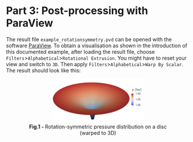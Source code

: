 # Part 3: Post-processing with ParaView

The result file `example_rotationsymmetry.pvd` can be opened with the software [ParaView](https://www.paraview.org/).
To obtain a visualisation as shown in the introduction of this documented example, after loading
the result file, choose `Filters`>`Alphabetical`>`Rotational Extrusion`.
You might have to reset your view and switch to `3D`. Then apply `Filters`>`Alphabetical`>`Warp By Scalar`.
The result should look like this:

<figure>
    <center>
        <img src="../img/result.png" alt="Rotation-symmetric pressure distribution" width="60%"/>
        <figcaption> <b> Fig.1 - </b>Rotation-symmetric pressure distribution on a disc (warped to 3D)</figcaption>
    </center>
</figure>
